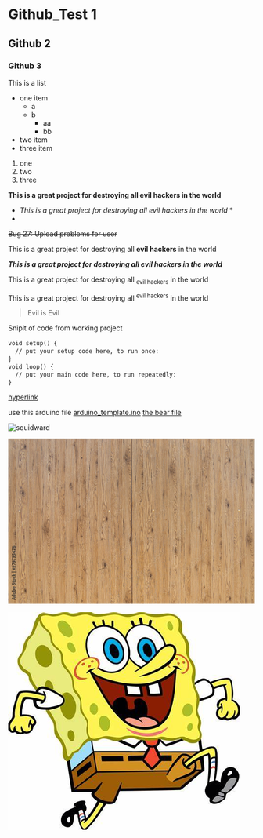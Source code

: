# Github_Test 1
## Github 2
### Github 3
This is a list
- one item
  - a
  - b
    - aa
    - bb    
- two item
- three item

1. one
2. two
3. three

**This is a great project for destroying all evil hackers in the world**

* *This is a great project for destroying all evil hackers in the world* *
* 

  ~~Bug 27: Upload problems for user~~

This is a great project for destroying all **evil hackers** in the world

***This is a great project for destroying all **evil hackers** in the world***

This is a great project for destroying all <sub>evil hackers</sub> in the world

This is a great project for destroying all <sup>evil hackers</sup> in the world

> Evil is Evil

Snipit of code from working project

```
void setup() {
  // put your setup code here, to run once:
}
void loop() {
  // put your main code here, to run repeatedly:
}
```
[hyperlink](https://pizza.com)

use this arduino file [arduino_template.ino](ardunio_template_2.ino)
[the bear file](bear/file_bear) 

![squidward](https://th.bing.com/th/id/R.7c40911b876745edcd1d2051d9038845?rik=mTMpCzVF4GYUJQ&riu=http%3a%2f%2fclipart-library.com%2fnewhp%2f66-663864_spongebob-squarepants-squidward-by-squidward-dab-wallpaper-iphone.png&ehk=YBfFcnQHDHQsdWj6RHOgA1XihogeFSxUuSTn71Q7DiE%3d&risl=&pid=ImgRaw&r=0)

![image of wood](images/wood.jpg)

![spongebob](images/R.jpg)



















